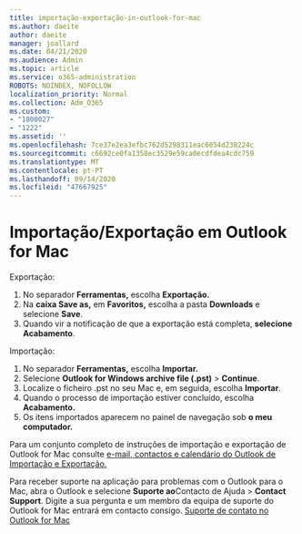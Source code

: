 ```yaml
---
title: importação-exportação-in-outlook-for-mac
ms.author: daeite
author: daeite
manager: joallard
ms.date: 04/21/2020
ms.audience: Admin
ms.topic: article
ms.service: o365-administration
ROBOTS: NOINDEX, NOFOLLOW
localization_priority: Normal
ms.collection: Adm_O365
ms.custom:
- "1800027"
- "1222"
ms.assetid: ''
ms.openlocfilehash: 7ce37e2ea3efbc762d5298311eac6054d238224c
ms.sourcegitcommit: c6692ce0fa1358ec3529e59ca0ecdfdea4cdc759
ms.translationtype: MT
ms.contentlocale: pt-PT
ms.lasthandoff: 09/14/2020
ms.locfileid: "47667925"
---
```

# <a name="importexport-in-outlook-for-mac"></a>Importação/Exportação em Outlook for Mac 

Exportação:
1. No separador **Ferramentas,** escolha **Exportação.**
2. Na **caixa Save as,** em **Favoritos,** escolha a pasta **Downloads** e selecione **Save**.
3. Quando vir a notificação de que a exportação está completa, **selecione Acabamento**.

Importação:
1. No separador **Ferramentas,** escolha **Importar.**
2. Selecione **Outlook for Windows archive file (.pst)**  >  **Continue**.
3. Localize o ficheiro .pst no seu Mac e, em seguida, escolha **Importar**.
4. Quando o processo de importação estiver concluído, escolha **Acabamento.**
5. Os itens importados aparecem no painel de navegação sob **o meu computador.**

Para um conjunto completo de instruções de importação e exportação de Outlook for Mac consulte [e-mail, contactos e calendário do Outlook de Importação e Exportação.](https://support.office.com/article/92577192-3881-4502-b79d-c3bbada6c8ef#ID0EAACAAA=Mac) 

Para receber suporte na aplicação para problemas com o Outlook para o Mac, abra o Outlook e selecione **Suporte ao**Contacto de Ajuda  >  **Contact Support**. Digite a sua pergunta e um membro da equipa de suporte do Outlook for Mac entrará em contacto consigo. [Suporte de contato no Outlook for Mac](https://go.microsoft.com/fwlink/?linkid=2002400&clcid=0x409)